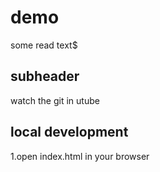 # demo

some read text$

## subheader

watch the git in utube

## local development

1.open index.html in your browser
